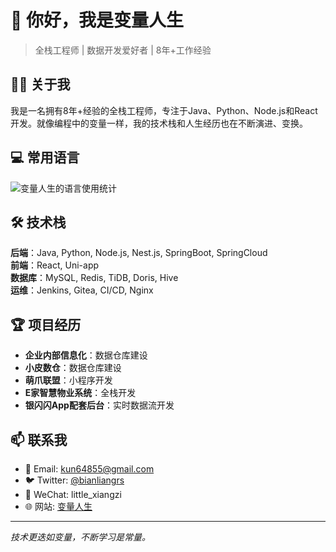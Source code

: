 # 👋 你好，我是变量人生

> 全栈工程师 | 数据开发爱好者 | 8年+工作经验

## 🧑‍💻 关于我

我是一名拥有8年+经验的全栈工程师，专注于Java、Python、Node.js和React开发。就像编程中的变量一样，我的技术栈和人生经历也在不断演进、变换。

## 💻 常用语言

![变量人生的语言使用统计](https://github-readme-stats.vercel.app/api/top-langs/?username=hhhh-wang&hide_title=true&hide_border=true&layout=compact&bg_color=0,73FA79,73FDFF,D783FF&theme=graywhite&locale=cn)


## 🛠️ 技术栈

**后端**：Java, Python, Node.js, Nest.js, SpringBoot, SpringCloud  
**前端**：React, Uni-app  
**数据库**：MySQL, Redis, TiDB, Doris, Hive  
**运维**：Jenkins, Gitea, CI/CD, Nginx

## 🏆 项目经历

- **企业内部信息化**：数据仓库建设
- **小皮数仓**：数据仓库建设
- **萌爪联盟**：小程序开发
- **E家智慧物业系统**：全栈开发
- **银闪闪App配套后台**：实时数据流开发

## 📫 联系我

- 📧 Email: kun64855@gmail.com
- 🐦 Twitter: [@bianliangrs](https://x.com/bianliangrs)
- 💬 WeChat: little_xiangzi
- 🌐 网站: [变量人生](https://bianliangrensheng.cn)
---

*技术更迭如变量，不断学习是常量。*
